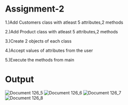 # Assignment-2

1.)Add Customers class with atleast 5 attributes,2 methods

2.)Add Product class with atleast 5 attributes,2 methods

3.)Create 2 objects of each class

4.)Accept values of attributes from the user

5.)Execute the  methods from main


# Output

![Document 126_5](https://user-images.githubusercontent.com/123260591/213901476-c9379f5c-a957-4220-94fd-cdf7a0369283.jpg)
![Document 126_6](https://user-images.githubusercontent.com/123260591/213901483-7bfebd35-4b70-4e17-999a-e1871cc63959.jpg)
![Document 126_7](https://user-images.githubusercontent.com/123260591/213901487-bb2eeaba-1071-451f-980c-72c2903d38b2.jpg)
![Document 126_8](https://user-images.githubusercontent.com/123260591/213901495-ecaa292b-c6e2-4664-b0e5-9d94736fba18.jpg)

